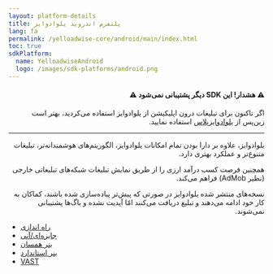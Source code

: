 ```yaml
---
layout: platform-details
title: پلتفرم اندروید یلوادوایز 
lang: fa
permalink: /yelloadwise-core/android/main/index.html
toc: true
sdkPlatform:
  name: YelloadwiseAndroid
  logo: /images/sdk-platforms/android.png
---
```


<div class="alert alert-danger" role="alert" dir="rtl" markdown="0">
  <h4 class="alert-heading">&#9888; هشدار! این SDK دیگر پشتیبانی نمی‌شود &#9888;</h4>
  <p>اگر تاکنون برای تبلیغات درون اپلیکیشن از یلوادوایز استفاده می‌کردید، بهتر است زین‌پس از <a href="https://docs.yelloadwise.ir/plus-sdk/android/main/">یلوادوایز‌پلاس</a> استفاده نمایید.</p>
  <hr>
  <p class="mb-0">یلوادوایز، علاوه بر دارا بودن تمام امکانات یلوادوایز، الگوریتم‌های هوشمندانه‌تر، تبلیغات متنوع‌تر و عملکرد بهتری دارد.</p>
  <p class="mb-0">همچنین فرصت کسب درآمد ارزی را از طریق نمایش تبلیغات شبکه‌های تبلیغاتی خارجی (نظیر AdMob) فراهم می‌کند.</p>
  <p class="mb-0">نسخه‌های منتشر شده یلوادوایز در صورتی که پیش‌تر پیاده‌سازی شده باشند، کماکان به کار خود ادامه می‌دهند و تبلیغ دریافت می‌کنند امّا آپدیت نشده و باگ‌ها پشتیبانی نمی‌شوند.</p>
</div>

- [راه اندازی]({{site.baseurl}}/yelloadwise-core/android/initialize)
- [جایزه‌ای/آنی]({{site.baseurl}}/yelloadwise-core/android/rewarded-interstitial)
- [بنر همسان]({{site.baseurl}}/yelloadwise-core/android/native)
- [بنر استاندارد]({{site.baseurl}}/yelloadwise-core/android/standard)
- [VAST]({{site.baseurl}}/yelloadwise-core/android/vast)
